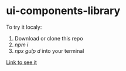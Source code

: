 # ui-components-library

To try it localy:
1. Download or clone this repo
2. *npm i*
3. *npx gulp d* into your terminal

[Link to see it](https://stan0men.github.io/UI_library/dist/)
